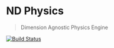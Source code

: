 # ND Physics

> Dimension Agnostic Physics Engine

[![Build Status](https://travis-ci.org/wagerfield/nd-physics.svg?branch=master)](https://travis-ci.org/wagerfield/nd-physics)
